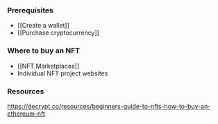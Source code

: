 ### Prerequisites
- [[Create a wallet]]
- [[Purchase cryptocurrency]] 

### Where to buy an NFT
- [[NFT Marketplaces]]
- Individual NFT project websites

### Resources
https://decrypt.co/resources/beginners-guide-to-nfts-how-to-buy-an-ethereum-nft
